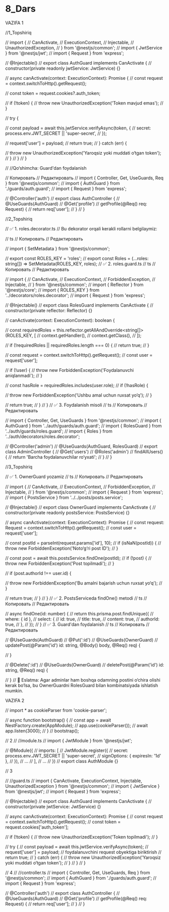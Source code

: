 # 8_Dars
VAZIFA 1

//1_Topshiriq

// import {
//   CanActivate,
//   ExecutionContext,
//   Injectable,
//   UnauthorizedException,
// } from '@nestjs/common';
// import { JwtService } from '@nestjs/jwt';
// import { Request } from 'express';

// @Injectable()
// export class AuthGuard implements CanActivate {
//   constructor(private readonly jwtService: JwtService) {}

//   async canActivate(context: ExecutionContext): Promise<boolean> {
//     const request = context.switchToHttp().getRequest<Request>();

//     const token = request.cookies?.auth_token;

//     if (!token) {
//       throw new UnauthorizedException('Token mavjud emas');
//     }

//     try {
     
//       const payload = await this.jwtService.verifyAsync(token, {
//         secret: process.env.JWT_SECRET || 'super-secret',
//       });

//       request['user'] = payload;
//       return true;
//     } catch (err) {
     
//       throw new UnauthorizedException('Yaroqsiz yoki muddati o‘tgan token');
//     }
//   }
// }

// //Qo‘shimcha: Guard'dan foydalanish

// Копировать
// Редактировать
// import { Controller, Get, UseGuards, Req } from '@nestjs/common';
// import { AuthGuard } from './guards/auth.guard';
// import { Request } from 'express';

// @Controller('auth')
// export class AuthController {
//   @UseGuards(AuthGuard)
//   @Get('profile')
//   getProfile(@Req() req: Request) {
//     return req['user']; 
//   }
// }


//2_Topshiriq

// ✅ 1. roles.decorator.ts
// Bu dekorator orqali kerakli rollarni belgilaymiz:

// ts
// Копировать
// Редактировать

// import { SetMetadata } from '@nestjs/common';

// export const ROLES_KEY = 'roles';
// export const Roles = (...roles: string[]) => SetMetadata(ROLES_KEY, roles);
// ✅ 2. roles.guard.ts
// ts
// Копировать
// Редактировать

// import {
//   CanActivate,
//   ExecutionContext,
//   ForbiddenException,
//   Injectable,
// } from '@nestjs/common';
// import { Reflector } from '@nestjs/core';
// import { ROLES_KEY } from '../decorators/roles.decorator';
// import { Request } from 'express';

// @Injectable()
// export class RolesGuard implements CanActivate {
//   constructor(private reflector: Reflector) {}

//   canActivate(context: ExecutionContext): boolean {
   
//     const requiredRoles = this.reflector.getAllAndOverride<string[]>(ROLES_KEY, [
//       context.getHandler(),
//       context.getClass(),
//     ]);

//     if (!requiredRoles || requiredRoles.length === 0) {
//       return true; 
//     }

//     const request = context.switchToHttp().getRequest<Request>();
//     const user = request['user'];

//     if (!user) {
//       throw new ForbiddenException('Foydalanuvchi aniqlanmadi');
//     }

//     const hasRole = requiredRoles.includes(user.role);
//     if (!hasRole) {
     
//       throw new ForbiddenException('Ushbu amal uchun ruxsat yo‘q');
//     }

//     return true;
//   }
// }
// ✅ 3. Foydalanish misoli
// ts
// Копировать
// Редактировать

// import { Controller, Get, UseGuards } from '@nestjs/common';
// import { AuthGuard } from '../auth/guards/auth.guard';
// import { RolesGuard } from '../auth/guards/roles.guard';
// import { Roles } from '../auth/decorators/roles.decorator';

// @Controller('admin')
// @UseGuards(AuthGuard, RolesGuard)
// export class AdminController {
//   @Get('users')
//   @Roles('admin') 
//   findAllUsers() {
//     return 'Barcha foydalanuvchilar ro‘yxati';
//   }
// }



//3_Topshiriq

// ✅ 1. OwnerGuard yozamiz
// ts
// Копировать
// Редактировать

// import {
//   CanActivate,
//   ExecutionContext,
//   ForbiddenException,
//   Injectable,
// } from '@nestjs/common';
// import { Request } from 'express';
// import { PostsService } from '../../posts/posts.service'; 

// @Injectable()
// export class OwnerGuard implements CanActivate {
//   constructor(private readonly postsService: PostsService) {}

//   async canActivate(context: ExecutionContext): Promise<boolean> {
//     const request: Request = context.switchToHttp().getRequest();
//     const user = request['user'];

   
//     const postId = parseInt(request.params['id'], 10);
//     if (isNaN(postId)) {
//       throw new ForbiddenException('Noto‘g‘ri post ID');
//     }

    
//     const post = await this.postsService.findOne(postId);
//     if (!post) {
//       throw new ForbiddenException('Post topilmadi');
//     }

    
//     if (post.authorId !== user.id) {
     
//       throw new ForbiddenException('Bu amalni bajarish uchun ruxsat yo‘q');
//     }

//     return true;
//   }
// }
// ✅ 2. PostsServiceda findOne() metodi
// ts
// Копировать
// Редактировать

// async findOne(id: number) {
//   return this.prisma.post.findUnique({
//     where: { id },
//     select: {
//       id: true,
//       title: true,
//       content: true,
//       authorId: true, 
//     },
//   });
// }
// ✅ 3. Guard'dan foydalanish
// ts
// Копировать
// Редактировать

// @UseGuards(AuthGuard)
// @Put(':id')
// @UseGuards(OwnerGuard)
// updatePost(@Param('id') id: string, @Body() body, @Req() req) {

// }

// @Delete(':id')
// @UseGuards(OwnerGuard)
// deletePost(@Param('id') id: string, @Req() req) {

// }
// 📝 Eslatma: Agar adminlar ham boshqa odamning postini o‘chira olishi kerak bo‘lsa, bu OwnerGuardni RolesGuard bilan kombinatsiyada ishlatish mumkin.






VAZIFA 2

// import * as cookieParser from 'cookie-parser';

// async function bootstrap() {
//   const app = await NestFactory.create(AppModule);
//   app.use(cookieParser());
//   await app.listen(3000);
// }
// bootstrap();

// 2
// //module.ts
// import { JwtModule } from '@nestjs/jwt';

// @Module({
//   imports: [
//     JwtModule.register({
//       secret: process.env.JWT_SECRET || 'super-secret',
//       signOptions: { expiresIn: '1d' },
//     }),
//     ...
//   ],
//   ...
// })
// export class AuthModule {}

// 3

// //guard.ts
// import { CanActivate, ExecutionContext, Injectable, UnauthorizedException } from '@nestjs/common';
// import { JwtService } from '@nestjs/jwt';
// import { Request } from 'express';

// @Injectable()
// export class AuthGuard implements CanActivate {
//   constructor(private jwtService: JwtService) {}

//   async canActivate(context: ExecutionContext): Promise<boolean> {
//     const request = context.switchToHttp().getRequest<Request>();
//     const token = request.cookies['auth_token'];

//     if (!token) {
//       throw new UnauthorizedException('Token topilmadi');
//     }

//     try {
//       const payload = await this.jwtService.verifyAsync(token);
//       request['user'] = payload; // foydalanuvchini request obyektiga biriktirish
//       return true;
//     } catch (err) {
//       throw new UnauthorizedException('Yaroqsiz yoki muddati o‘tgan token');
//     }
//   }
// }

// 4
// //controller.ts
// import { Controller, Get, UseGuards, Req } from '@nestjs/common';
// import { AuthGuard } from './guards/auth.guard';
// import { Request } from 'express';

// @Controller('auth')
// export class AuthController {
//   @UseGuards(AuthGuard)
//   @Get('profile')
//   getProfile(@Req() req: Request) {
//     return req['user'];
//   }
// }


